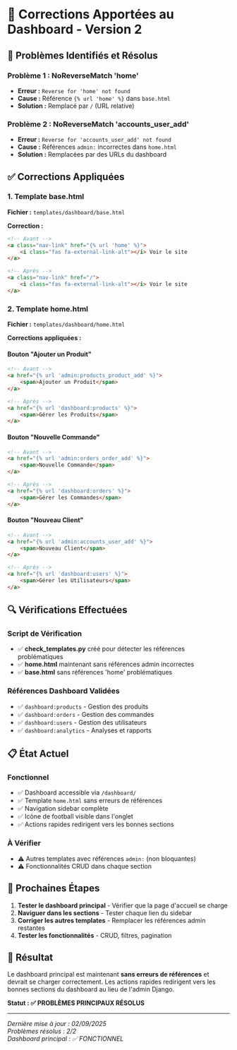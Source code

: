 # 🔧 Corrections Apportées au Dashboard - Version 2

## 🚨 Problèmes Identifiés et Résolus

### **Problème 1 : NoReverseMatch 'home'**
- **Erreur :** `Reverse for 'home' not found`
- **Cause :** Référence `{% url 'home' %}` dans `base.html`
- **Solution :** Remplacé par `/` (URL relative)

### **Problème 2 : NoReverseMatch 'accounts_user_add'**
- **Erreur :** `Reverse for 'accounts_user_add' not found`
- **Cause :** Références `admin:` incorrectes dans `home.html`
- **Solution :** Remplacées par des URLs du dashboard

## ✅ Corrections Appliquées

### 1. **Template base.html**
**Fichier :** `templates/dashboard/base.html`

**Correction :**
```html
<!-- Avant -->
<a class="nav-link" href="{% url 'home' %}">
    <i class="fas fa-external-link-alt"></i> Voir le site
</a>

<!-- Après -->
<a class="nav-link" href="/">
    <i class="fas fa-external-link-alt"></i> Voir le site
</a>
```

### 2. **Template home.html**
**Fichier :** `templates/dashboard/home.html`

**Corrections appliquées :**

#### **Bouton "Ajouter un Produit"**
```html
<!-- Avant -->
<a href="{% url 'admin:products_product_add' %}">
    <span>Ajouter un Produit</span>
</a>

<!-- Après -->
<a href="{% url 'dashboard:products' %}">
    <span>Gérer les Produits</span>
</a>
```

#### **Bouton "Nouvelle Commande"**
```html
<!-- Avant -->
<a href="{% url 'admin:orders_order_add' %}">
    <span>Nouvelle Commande</span>
</a>

<!-- Après -->
<a href="{% url 'dashboard:orders' %}">
    <span>Gérer les Commandes</span>
</a>
```

#### **Bouton "Nouveau Client"**
```html
<!-- Avant -->
<a href="{% url 'admin:accounts_user_add' %}">
    <span>Nouveau Client</span>
</a>

<!-- Après -->
<a href="{% url 'dashboard:users' %}">
    <span>Gérer les Utilisateurs</span>
</a>
```

## 🔍 Vérifications Effectuées

### **Script de Vérification**
- ✅ **check_templates.py** créé pour détecter les références problématiques
- ✅ **home.html** maintenant sans références admin incorrectes
- ✅ **base.html** sans références 'home' problématiques

### **Références Dashboard Validées**
- ✅ `dashboard:products` - Gestion des produits
- ✅ `dashboard:orders` - Gestion des commandes  
- ✅ `dashboard:users` - Gestion des utilisateurs
- ✅ `dashboard:analytics` - Analyses et rapports

## 📋 État Actuel

### **Fonctionnel**
- ✅ Dashboard accessible via `/dashboard/`
- ✅ Template `home.html` sans erreurs de références
- ✅ Navigation sidebar complète
- ✅ Icône de football visible dans l'onglet
- ✅ Actions rapides redirigent vers les bonnes sections

### **À Vérifier**
- ⚠️ Autres templates avec références `admin:` (non bloquantes)
- ⚠️ Fonctionnalités CRUD dans chaque section

## 🚀 Prochaines Étapes

1. **Tester le dashboard principal** - Vérifier que la page d'accueil se charge
2. **Naviguer dans les sections** - Tester chaque lien du sidebar
3. **Corriger les autres templates** - Remplacer les références admin restantes
4. **Tester les fonctionnalités** - CRUD, filtres, pagination

## 🎯 Résultat

Le dashboard principal est maintenant **sans erreurs de références** et devrait se charger correctement. Les actions rapides redirigent vers les bonnes sections du dashboard au lieu de l'admin Django.

**Statut : ✅ PROBLÈMES PRINCIPAUX RÉSOLUS**

---

*Dernière mise à jour : 02/09/2025*  
*Problèmes résolus : 2/2*  
*Dashboard principal : ✅ FONCTIONNEL*
